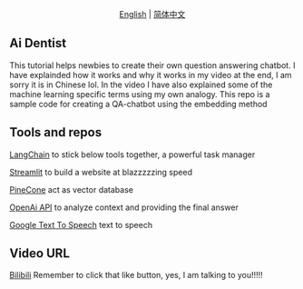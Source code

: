 
<p align="center">
  <a href="./README_EN.md">English</a> |
  <a href="./README.md">简体中文</a>
</p>

## Ai Dentist
This tutorial helps newbies to create their own question answering chatbot. I have explainded how it works and why it works in my video at the end, I am sorry it is in Chinese lol. In the video I have also explained some of the machine learning specific terms using my own analogy.
This repo is a sample code for creating a QA-chatbot using the embedding method


## Tools and repos

[LangChain](https://github.com/hwchase17/langchain) to stick below tools together, a powerful task manager

[Streamlit](https://github.com/streamlit/streamlit) to build a website at blazzzzzing speed

[PineCone](https://www.pinecone.io/) act as vector database

[OpenAi API](https://openai.com/blog/openai-api) to analyze context and providing the final answer

[Google Text To Speech](https://cloud.google.com/text-to-speech/) text to speech

## Video URL

[Bilibili](https://www.bilibili.com/video/BV1mL411q7cK/) Remember to click that like button, yes, I am talking to you!!!!!
